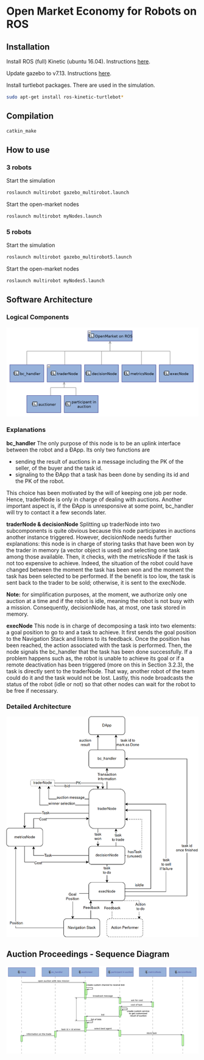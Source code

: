# Open Market Economy for Robots on ROS

## Installation

Install ROS (full) Kinetic (ubuntu 16.04). Instructions [here](http://wiki.ros.org/kinetic/Installation/Ubuntu).

Update gazebo to v7.13. Instructions [here](gazebosim.org/tutorials?tut=install_ubuntu).

Install turtlebot packages. There are used in the simulation.
```sh
sudo apt-get install ros-kinetic-turtlebot*
```

## Compilation
```sh
catkin_make
```

## How to use
### 3 robots

Start the simulation
```bash
roslaunch multirobot gazebo_multirobot.launch
```

Start the open-market nodes
```bash
roslaunch multirobot myNodes.launch
```

### 5 robots
Start the simulation
```bash
roslaunch multirobot gazebo_multirobot5.launch
```

Start the open-market nodes
```bash
roslaunch multirobot myNodes5.launch
```

## Software Architecture
### Logical Components
![Logical Components](resources/LCBD_Logical_System_ROS_LA.png)

### Explanations
**bc_handler**
The only purpose of this node is to be an uplink interface between
the robot and a ÐApp. Its only two functions are
- sending the result of auctions in a message including the PK of the seller, of
the buyer and the task id.
- signaling to the ÐApp that a task has been done by sending its id and the
PK of the robot.

This choice has been motivated by the will of keeping one job per node. Hence,
traderNode is only in charge of dealing with auctions. Another important aspect
is, if the ÐApp is unresponsive at some point, bc_handler will try to contact it a
few seconds later.

**traderNode & decisionNode**
Splitting up traderNode into two subcomponents is quite obvious because this node 
participates in auctions another instance
triggered. However, decisionNode needs further explanations: this node is in
charge of storing tasks that have been won by the trader in memory (a vector
object is used) and selecting one task among those available. Then, it checks, with
the metricsNode if the task is not too expensive to achieve. Indeed, the situation
of the robot could have changed between the moment the task has been won and
the moment the task has been selected to be performed. If the benefit is too low,
the task is sent back to the trader to be sold; otherwise, it is sent to the execNode.

**Note:**
for simplification purposes, at the moment, we authorize only one auction
at a time and if the robot is idle, meaning the robot is not busy with a mission.
Consequently, decisionNode has, at most, one task stored in memory.

**execNode**
This node is in charge of decomposing a task into two elements: a
goal position to go to and a task to achieve. It first sends the goal position to
the Navigation Stack and listens to its feedback. Once the position has been
reached, the action associated with the task is performed. Then, the node signals
the bc_handler that the task has been done successfully.
If a problem happens such as, the robot is unable to achieve its goal or if a remote
deactivation has been triggered (more on this in Section 3.2.3), the task is directly
sent to the traderNode. That way, another robot of the team could do it and the
task would not be lost.
Lastly, this node broadcasts the status of the robot (idle or not) so that other
nodes can wait for the robot to be free if necessary.

### Detailed Architecture
![Detailed Architecture](resources/ROS_Architecture.png)

## Auction Proceedings - Sequence Diagram
![Sequence Diagram](resources/ES_Scenario_Auction_From_DApp.png)

